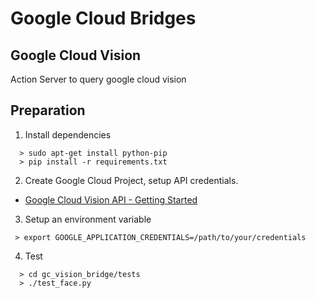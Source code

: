 # Google Cloud Bridges


## Google Cloud Vision
Action Server to query google cloud vision

## Preparation

1. Install dependencies

```
  > sudo apt-get install python-pip
  > pip install -r requirements.txt
```

2. Create Google Cloud Project, setup API credentials.

* [Google Cloud Vision API - Getting Started](https://cloud.google.com/vision/docs/getting-started)

3. Setup an environment variable 

```
 > export GOOGLE_APPLICATION_CREDENTIALS=/path/to/your/credentials 
```

4. Test 

```
  > cd gc_vision_bridge/tests 
  > ./test_face.py
```
